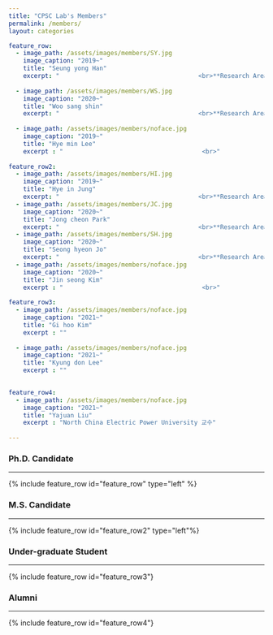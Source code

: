 ```yaml
---
title: "CPSC Lab's Members"
permalink: /members/
layout: categories

feature_row:
  - image_path: /assets/images/members/SY.jpg
    image_caption: "2019~"
    title: "Seung yong Han"
    excerpt: "　　　　　　　　　　　　　　　　　　　　　　　<br>**Research Area text**<br> - Sampled-data control<br> - Robust control<br> - Visual servoing <br><br> **E-mail** : cpsc.seungyong@gmail.com"
    
  - image_path: /assets/images/members/WS.jpg
    image_caption: "2020~"
    title: "Woo sang shin"
    excerpt: "　　　　　　　　　　　　　　　　　　　　　　　<br>**Research Area text**<br> - A.I, Deep learning<br> - Machine learning<br> - Computer vision and science <br><br> **E-mail**<br> myshin0512@gmail.com"
    
  - image_path: /assets/images/members/noface.jpg
    image_caption: "2019~"
    title: "Hye min Lee"
    excerpt : "　　　　　　　　　　　　　　　　　　　　　　　<br>"
    
feature_row2:
  - image_path: /assets/images/members/HI.jpg
    image_caption: "2019~"
    title: "Hye in Jung"
    excerpt: "　　　　　　　　　　　　　　　　　　　　　　　<br>**Research Area**<br> - robotics <br> - Output feedback Control <br> - 3 DOF hover system <br><br> **E-mail**<br> cpsc.hyein@gmail.com"
  - image_path: /assets/images/members/JC.jpg
    image_caption: "2020~"
    title: "Jong cheon Park"
    excerpt: "　　　　　　　　　　　　　　　　　　　　　　　<br>**Research Area**<br> - A.I, Deep learning<br> - Machine learning<br> - Computer vision and science <br><br> **E-mail**<br> cpsc.jongcheon@gmail.com"
  - image_path: /assets/images/members/SH.jpg
    image_caption: "2020~"
    title: "Seong hyeon Jo"
    excerpt: "　　　　　　　　　　　　　　　　　　　　　　　<br>**Research Area**<br> - Machine Learning <br> - Artificial Neural Network <br> - Cyber-Physical systems <br><br> **E-mail**<br>cpsc.seonghyeon@gmail.com"
  - image_path: /assets/images/members/noface.jpg
    image_caption: "2020~"
    title: "Jin seong Kim"
    excerpt : "　　　　　　　　　　　　　　　　　　　　　　　<br>"
    
feature_row3:
  - image_path: /assets/images/members/noface.jpg
    image_caption: "2021~"
    title: "Gi hoo Kim"
    excerpt : ""
    
  - image_path: /assets/images/members/noface.jpg
    image_caption: "2021~"
    title: "Kyung don Lee"
    excerpt : ""
    

feature_row4:
  - image_path: /assets/images/members/noface.jpg
    image_caption: "2021~"
    title: "Yajuan Liu"
    excerpt : "North China Electric Power University 교수"
    
---
```


### Ph.D. Candidate
---
{% include feature_row id="feature_row" type="left" %}

### M.S. Candidate
---
{% include feature_row id="feature_row2" type="left"%}

### Under-graduate Student
---
{% include feature_row id="feature_row3"}

### Alumni
---
{% include feature_row id="feature_row4"}

